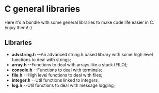 # C general libraries

Here it's a bundle with some general libraries to make code life easier in C.  
Enjoy them! :)

## Libraries
 - **advstring.h** --An advanced string.h based library with some high level functions to deal with strings;
 - **array.h** --Functions to deal with arrays like a stack (FILO);
 - **console.h** --Functions to deal with terminals;
 - **file.h** --High level functions to deal with files;
 - **integer.h** --Util functions linked to integers;
 - **log.h** --Util functions to deal with message logging;
